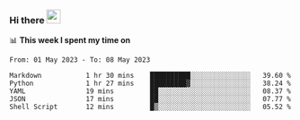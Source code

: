 ### Hi there <a href="https://www.gautamkrishnar.com/"><img src="https://media.giphy.com/media/hvRJCLFzcasrR4ia7z/giphy.gif" width="25px"></a>

📊 **This week I spent my time on**

<!--START_SECTION:waka-->

```text
From: 01 May 2023 - To: 08 May 2023

Markdown           1 hr 30 mins    ██████████░░░░░░░░░░░░░░░   39.60 %
Python             1 hr 27 mins    █████████▓░░░░░░░░░░░░░░░   38.24 %
YAML               19 mins         ██░░░░░░░░░░░░░░░░░░░░░░░   08.37 %
JSON               17 mins         ██░░░░░░░░░░░░░░░░░░░░░░░   07.77 %
Shell Script       12 mins         █▒░░░░░░░░░░░░░░░░░░░░░░░   05.52 %
```

<!--END_SECTION:waka-->
